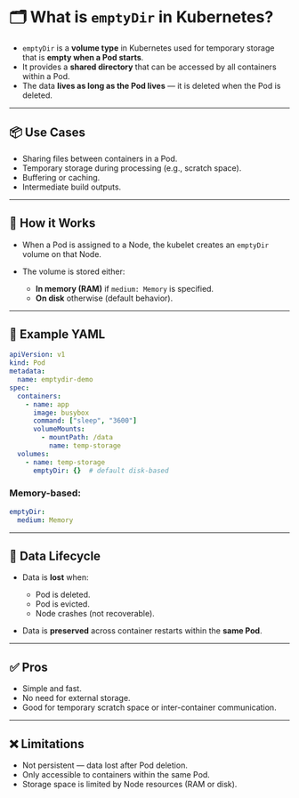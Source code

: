 # 🗂️ What is `emptyDir` in Kubernetes?

* `emptyDir` is a **volume type** in Kubernetes used for temporary storage that is **empty when a Pod starts**.
* It provides a **shared directory** that can be accessed by all containers within a Pod.
* The data **lives as long as the Pod lives** — it is deleted when the Pod is deleted.

---

## 📦 Use Cases

* Sharing files between containers in a Pod.
* Temporary storage during processing (e.g., scratch space).
* Buffering or caching.
* Intermediate build outputs.

---

## 🔧 How it Works

* When a Pod is assigned to a Node, the kubelet creates an `emptyDir` volume on that Node.
* The volume is stored either:

  * **In memory (RAM)** if `medium: Memory` is specified.
  * **On disk** otherwise (default behavior).

---

## 🧾 Example YAML

```yaml
apiVersion: v1
kind: Pod
metadata:
  name: emptydir-demo
spec:
  containers:
    - name: app
      image: busybox
      command: ["sleep", "3600"]
      volumeMounts:
        - mountPath: /data
          name: temp-storage
  volumes:
    - name: temp-storage
      emptyDir: {}  # default disk-based
```

### Memory-based:

```yaml
emptyDir:
  medium: Memory
```

---

## 🧹 Data Lifecycle

* Data is **lost** when:

  * Pod is deleted.
  * Pod is evicted.
  * Node crashes (not recoverable).
* Data is **preserved** across container restarts within the **same Pod**.

---

## ✅ Pros

* Simple and fast.
* No need for external storage.
* Good for temporary scratch space or inter-container communication.

---

## ❌ Limitations

* Not persistent — data lost after Pod deletion.
* Only accessible to containers within the same Pod.
* Storage space is limited by Node resources (RAM or disk).

